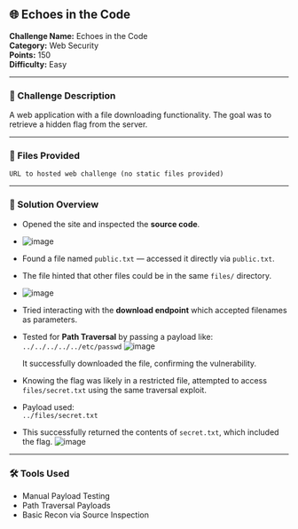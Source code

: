 ## 🌐 Echoes in the Code

**Challenge Name:** Echoes in the Code  
**Category:** Web Security  
**Points:** 150  
**Difficulty:** Easy

---

### 🧠 Challenge Description

A web application with a file downloading functionality. The goal was to retrieve a hidden flag from the server.

---

### 📁 Files Provided

    URL to hosted web challenge (no static files provided)

---

### 🧩 Solution Overview

- Opened the site and inspected the **source code**.
- ![image](https://github.com/user-attachments/assets/cc7ca6d8-d54f-428b-881d-137e65f8120f)

- Found a file named `public.txt` — accessed it directly via `public.txt`.
- The file hinted that other files could be in the same `files/` directory.
- ![image](https://github.com/user-attachments/assets/ce881637-199b-4565-a9ba-2080030c4e93)

- Tried interacting with the **download endpoint** which accepted filenames as parameters.
  
- Tested for **Path Traversal** by passing a payload like:  
  `../../../../../etc/passwd`
  ![image](https://github.com/user-attachments/assets/e61e0790-542c-4981-8ee3-40da23f17379)

  It successfully downloaded the file, confirming the vulnerability.
- Knowing the flag was likely in a restricted file, attempted to access `files/secret.txt` using the same traversal exploit.
- Payload used:  
  `../files/secret.txt`
  
- This successfully returned the contents of `secret.txt`, which included the flag.
![image](https://github.com/user-attachments/assets/91cb8fd0-ac52-49d1-b261-f36a3a885a73)

---

### 🛠️ Tools Used

- Manual Payload Testing
- Path Traversal Payloads
- Basic Recon via Source Inspection
